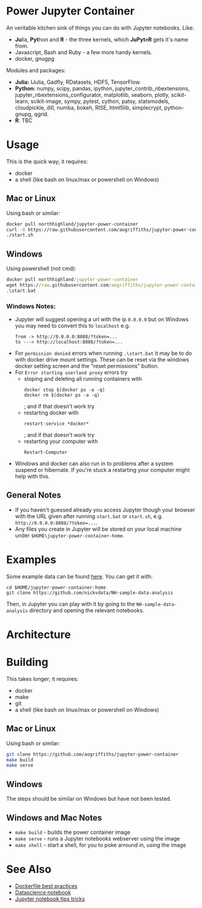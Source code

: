 Power Jupyter Container
=======================

An veritable kitchen sink of things you can do with Jupyter notebooks. Like:

* **Ju**lia, **Pyt**hon and **R** - the three kernels, which **JuPyt**e**R** gets it's name from.
* Javascript, Bash and Ruby - a few more handy kernels.
* docker, gnugpg

Modules and packages:

* **Julia:** IJulia, Gadfly, RDatasets, HDF5, TensorFlow.
* **Python:** numpy, scipy, pandas, ipython, jupyter_contrib_nbextensions,
jupyter_nbextensions_configurator, matplotlib, seaborn, plotly, scikit-learn,
scikit-image, sympy, pytest, cython, patsy, statsmodels, cloudpickle, dill,
numba, bokeh, RISE, html5lib, simplecrypt, python-gnupg, qgrid.
* **R**: TBC

Usage
=====

This is the quick way; it requires:
* docker
* a shell (like bash on linux/max or powershell on Windows)

## Mac or Linux
Using bash or similar:
```bash
docker pull northhighland/jupyter-power-container
curl -O https://raw.githubusercontent.com/aogriffiths/jupyter-power-container/master/start.sh
./start.sh
```

## Windows
Using powershell (not cmd):
```bat
docker pull northhighland/jupyter-power-container
wget https://raw.githubusercontent.com/aogriffiths/jupyter-power-container/master/start.bat -OutFile start.bat
.\start.bat
```

### Windows Notes:
* Jupyter will suggest opening a url with the ip `0.0.0.0` but on Windows you may need to convert this to `localhost` e.g.
    ```
    from -> http://0.0.0.0:8888/?token=...
    to ---> http://localhost:8888/?token=...
    ```
* For `permission denied` errors when running `.\start.bat` it may be to do with docker drive mount settings. These can be reset via the windows docker setting screen and the "reset permissions" button.
* For `Error starting userland proxy` errors try
    * stoping and deleting all running containers with
      ```
      docker stop $(docker ps -a -q)
      docker rm $(docker ps -a -q)
      ```
      ; and if that doesn't work try
    * restarting docker with
      ```
      restart-service *docker*
      ```
      ; and if that doesn't work try
    * restarting your computer with
      ```
      Restart-Computer
      ```
* Windows and docker can also run in to problems after a system suspend or hibernate. If you're stuck a restarting your computer might help with this.

## General Notes

* If you haven't guessed already you access Jupyter though your browser with the URL given after running `start.bat` or `start.sh`, e.g. `http://0.0.0.0:8888/?token=...`.
* Any files you create in Jupyter will be stored on your local machine under `$HOME\jupyter-power-container-home`.

Examples
========

Some example data can be found [here](https://github.com/nickvdata/NH-sample-data-analysis). You can get it with:

```
cd $HOME/jupyter-power-container-home
git clone https://github.com/nickvdata/NH-sample-data-analysis
```

Then, in Jupyter you can play with it by going to the `NH-sample-data-analysis` directory and opening the relevant notebooks.

Architecture
============



Building
========

This takes longer; it requires:
* docker
* make
* git
* a shell (like bash on linux/max or powershell on Windows)


## Mac or Linux
Using bash or similar:
```bash
git clone https://github.com/aogriffiths/jupyter-power-container
make build
make serve
```

## Windows
The steps should be similar on Windows but have not been tested.

## Windows and Mac Notes
* `make build` - builds the power container image
* `make serve` - runs a Jupyter notebooks webserver using the image
* `make shell` - start a shell, for you to poke arround in, using the image




See Also
========
* [Dockerfile best practices](https://docs.docker.com/develop/develop-images/dockerfile_best-practices/)
* [Datascience notebook](https://github.com/jupyter/docker-stacks/tree/master/datascience-notebook)
* [Jupyter notebook tips tricks](https://www.dataquest.io/blog/jupyter-notebook-tips-tricks-shortcuts/)
